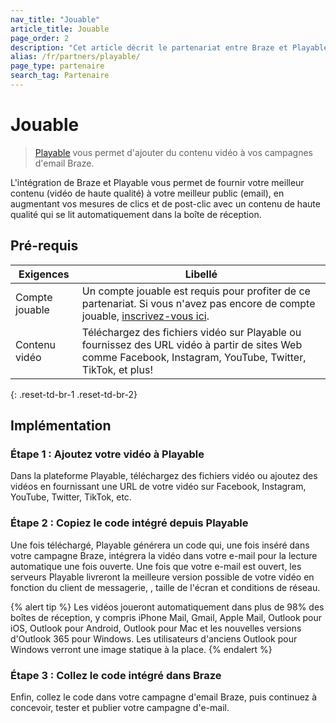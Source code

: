 ```yaml
---
nav_title: "Jouable"
article_title: Jouable
page_order: 2
description: "Cet article décrit le partenariat entre Braze et Playable, une plateforme vidéo qui vous permet d'ajouter du contenu vidéo à vos campagnes de Braze."
alias: /fr/partners/playable/
page_type: partenaire
search_tag: Partenaire
---
```


# Jouable

> [Playable][1] vous permet d'ajouter du contenu vidéo à vos campagnes d'email Braze.

L'intégration de Braze et Playable vous permet de fournir votre meilleur contenu (vidéo de haute qualité) à votre meilleur public (email), en augmentant vos mesures de clics et de post-clic avec un contenu de haute qualité qui se lit automatiquement dans la boîte de réception.

## Pré-requis

| Exigences      | Libellé                                                                                                                                  |
| -------------- | ---------------------------------------------------------------------------------------------------------------------------------------- |
| Compte jouable | Un compte jouable est requis pour profiter de ce partenariat. Si vous n'avez pas encore de compte jouable, [inscrivez-vous ici][signup]. |
 Contenu vidéo | Téléchargez des fichiers vidéo sur Playable ou fournissez des URL vidéo à partir de sites Web comme Facebook, Instagram, YouTube, Twitter, TikTok, et plus! |
{: .reset-td-br-1 .reset-td-br-2}

## Implémentation

### Étape 1 : Ajoutez votre vidéo à Playable

Dans la plateforme Playable, téléchargez des fichiers vidéo ou ajoutez des vidéos en fournissant une URL de votre vidéo sur Facebook, Instagram, YouTube, Twitter, TikTok, etc.

### Étape 2 : Copiez le code intégré depuis Playable

Une fois téléchargé, Playable générera un code qui, une fois inséré dans votre campagne Braze, intégrera la vidéo dans votre e-mail pour la lecture automatique une fois ouverte. Une fois que votre e-mail est ouvert, les serveurs Playable livreront la meilleure version possible de votre vidéo en fonction du client de messagerie, , taille de l'écran et conditions de réseau.

{% alert tip %}
Les vidéos joueront automatiquement dans plus de 98% des boîtes de réception, y compris iPhone Mail, Gmail, Apple Mail, Outlook pour iOS, Outlook pour Android, Outlook pour Mac et les nouvelles versions d'Outlook 365 pour Windows. Les utilisateurs d'anciens Outlook pour Windows verront une image statique à la place.
{% endalert %}

### Étape 3 : Collez le code intégré dans Braze

Enfin, collez le code dans votre campagne d'email Braze, puis continuez à concevoir, tester et publier votre campagne d'e-mail.

[1]: https://playable.video
[signup]: https://signup.playable.video